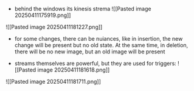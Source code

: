 - behind the windows its kinesis strema
![[Pasted image 20250411175919.png]]


![[Pasted image 20250411181227.png]]

- for some changes, there can be nuiances, like in insertion, the new change will be present but no old state. At the same time, in deletion, there will be no new image, but an old image will be present

- streams themselves are powerful, but they are used for triggers:
![[Pasted image 20250411181618.png]]


![[Pasted image 20250411181711.png]]


